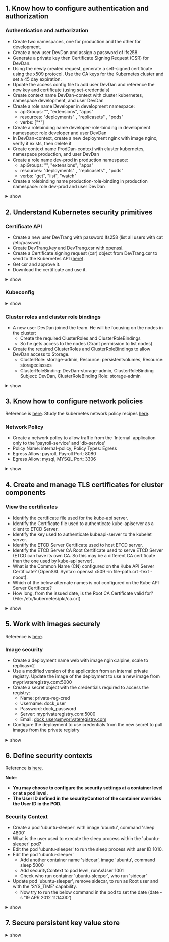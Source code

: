 ## 1. Know how to configure authentication and authorization
### Authentication and authorization
- Create two namespaces, one for production and the other for development.
- Create a new user DevDan and assign a password of lfs258.
- Generate a private key then Certificate Signing Request (CSR) for DevDan.
- Using the newly created request, generate a self-signed certificate using the x509 protocol. Use the CA keys for the
Kubernetes cluster and set a 45 day expiration.
- Update the access config file to add user DevDan and reference the new key and certificate (using set-credentials)
- Create context name DevDan-context with cluster kubernetes, namespace development, and user DevDan
- Create a role name Developer in development namespace:
  - apiGroups: "", "extensions", "apps"
  - resources: "deployments" , "replicasets" , "pods"
  - verbs: ["*"]
- Create a rolebinding name developer-role-binding in development namespace: role developer and user DevDan
- In DevDan-context, create a new deployment nginx with image nginx, verify it exists, then delete it 
- Create context name ProdDan-context with cluster kubernetes, namespace production, and user DevDan
- Create a role name dev-prod in production namespace:
  - apiGroups: "", "extensions", "apps"
  - resources: "deployments" , "replicasets" , "pods"
  - verbs: "get", "list", "watch"
- Create a rolebinding name production-role-binding in production namespace: role dev-prod and user DevDan
<details><summary>show</summary><p>
  
- Create two namespaces
  ```bash
  kubectl create ns production
  kubectl create ns development
  ```
- Create a new user and password
  ```bash
  sudo useradd DevDan -s /bin/bash
  sudo passwd DevDan
  ```
- Generate private key then csr for DevDan
  ```bash
  openssl genrsa -out DevDan.key 2048
  openssl req -new -key DevDan.key -out DevDan.csr -subj "/CN=DevDan/O=development"
  # To view the csr
  openssl req -in DevDan.csr -text -noout
  ```
- Generate the self-signed certificate
  ```bash
  sudo openssl x509 -req -in DevDan.csr -out DevDan.crt \
       -CA /etc/kubernetes/pki/ca.crt \
       -CAkey /etc/kubernetes/pki/ca.key \
       -CAcreateserial -days 45
  # To view the certificate
  openssl x509 -in DevDan.crt -text -noout
  ```
- Update the access config file to add user DevDan
  ```bash
  kubectl config set-credentials DevDan --client-certificate=/home/lkd/DevDan.crt --client-key=/home/lkd/DevDan.key
  ```
- Create context name DevDan-context
  ```bash
  kubectl config set-context DevDan-context --user=DevDan --cluster=kubernetes --namespace=development
  kubectl config get-contexts
  ```
- Create role 'developer'
  ```bash
  kubectl create role --resource=pods --verb="*" --dry-run -o yaml > role-dev.yaml
  vim role-dev.yaml
  kubectl create -f role-dev.yaml
  ```
  ```yaml
  apiVersion: rbac.authorization.k8s.io/v1
  kind: Role
  metadata:
    name: developer
    namespace: development
  rules:
  - apiGroups: ["", "extensions", "apps"]
    resources: ["pods", "deployments", "replicasets"]
    verbs: ["*"]
  ```
- Create rolebinding 'developer-role-binding'
  ```bash
  kubectl create rolebinding developer-role-binding --role=developer \
          --user=DevDan -n development --dry-run -o yaml > developer-role-binding.yaml
  kubectl create -f developer-role-binding.yaml
  ```
- In DevDan-context, create a new deployment nginx with image nginx, verify it exists, then delete it
  ```bash
  kubectl --context=DevDan-context create deployment nginx --image=nginx
  kubectl --context=DevDan-context get deployment
  kubectl --context=DevDan-context delete deployment nginx
  ```


  
  
</p></details>

## 2. Understand Kubernetes security primitives
### Certificate API
- Create a new user DevTrang with password lfs258 (list all users with cat /etc/passwd)
- Create DevTrang.key and DevTrang.csr with openssl.
- Create a Certificate signing request (csr) object from DevTrang.csr to send to the Kubernetes API ([here](https://kubernetes.io/docs/tasks/tls/managing-tls-in-a-cluster/#create-a-certificate-signing-request-object-to-send-to-the-kubernetes-api)).
- Get csr and approve it.
- Download the certificate and use it.
<details><summary>show</summary><p>
  
- Create new user and password
  ```bash
  sudo useradd DevTrang -s /bin/bash
  sudo passwd
  ```
- Create private key and csr
  ```bash
  openssl genrsa -out DevTrang.key 2048
  openssl req -new -key DevTrang.key -out DevTrang.csr --subj "/CN=DevTrang/O=development"
  ```
- Create csr object in Kubernetes
  - Search kubernetes.io for csr [here](https://kubernetes.io/docs/tasks/tls/managing-tls-in-a-cluster/#create-a-certificate-signing-request-object-to-send-to-the-kubernetes-api).
  - Copy and paste to terminal, edit to use DevTrang.csr
  ```bash
  cat <<EOF | kubectl apply -f -
  apiVersion: certificates.k8s.io/v1beta1
  kind: CertificateSigningRequest
  metadata:
    name: DevTrang
  spec:
    request: $(cat DevTrang.csr | base64 | tr -d '\n')
    usages:
    - digital signature
    - key encipherment
    - server auth
  EOF
  ```
- Get csr and approve it.
  ```bash
  kubectl get csr
  kubectl certificate approve DevTrang
  ```
- Download and use it.
  ```bash
  kubectl get csr DevTrang -o jsonpath='{.status.certificate}' | base64 --decode > DevTrang.crt
  ```


</p></details>

### Kubeconfig

<details><summary>show</summary><p>
  


</p></details>

### Cluster roles and cluster role bindings
- A new user DevDan joined the team. He will be focusing on the nodes in the cluster:
  - Create the required ClusterRoles and ClusterRoleBindings 
  - So he gets access to the nodes (Grant permission to list nodes)
- Create the required ClusterRoles and ClusterRoleBindings to allow DevDan access to Storage.
  - ClusterRole: storage-admin, Resource: persistentvolumes, Resource: storageclasses
  - ClusterRoleBinding: DevDan-storage-admin, ClusterRoleBinding Subject: DevDan, ClusterRoleBinding Role: storage-admin
  
<details><summary>show</summary><p>
  
- Create clusterrole and clusterrolebinding to list nodes:
  ```bash
  kubectl create clusterrole DevDan-cluster-role --verb=list --resource=nodes --dry-run -o yaml > DevDan-cluster-role.yaml
  kubectl create -f DevDan-cluster-role.yaml
  kubectl create clusterrolebinding DevDan-role-binding --user=DevDan --clusterrole=DevDan-cluster-role
  # Check the authorization
  kubectl auth can-i --list --as DevDan
  kubectl auth can-i list nodes --as DevDan
  ```
- Create the required ClusterRoles and ClusterRoleBindings to allow DevDan access to Storage.
  ```bash
  kubectl create clusterrole storage-admin --resource=persistentvolumes --resource=storageclasses --verb="*"
  kubectl create clusterrolebinding DevDan-storage-admin --user=DevDan --clusterrole=storage-admin
  # Check the authorization
  kubectl auth can-i --list --as DevDan
  ```
  
</p></details>


## 3. Know how to configure network policies
Reference is [here](https://kubernetes.io/docs/concepts/services-networking/network-policies/).
Study the kubernetes network policy recipes [here](https://github.com/ahmetb/kubernetes-network-policy-recipes).
### Network Policy
- Create a network policy to allow traffic from the 'Internal' application only to the 'payroll-service' and 'db-service'
 - Policy Name: internal-policy, Policy Types: Egress
 - Egress Allow: payroll, Payroll Port: 8080
 - Egress Allow: mysql, MYSQL Port: 3306
 
<details><summary>show</summary><p>
  


</p></details>


## 4. Create and manage TLS certificates for cluster components

### View the certificates
- Identify the certificate file used for the kube-api server.
- Identify the Certificate file used to authenticate kube-apiserver as a client to ETCD Server.
- Identify the key used to authenticate kubeapi-server to the kubelet server.
- Identify the ETCD Server Certificate used to host ETCD server.
- Identify the ETCD Server CA Root Certificate used to serve ETCD Server (ETCD can have its own CA. So this may be a different CA certificate than the one used by kube-api server).
- What is the Common Name (CN) configured on the Kube API Server Certificate? (OpenSSL Syntax: openssl x509 -in file-path.crt -text -noout).
- Which of the below alternate names is not configured on the Kube API Server Certificate?
- How long, from the issued date, is the Root CA Certificate valid for? (File: /etc/kubernetes/pki/ca.crt)
<details><summary>show</summary><p>
  


</p></details>



## 5. Work with images securely
Reference is [here](https://kubernetes.io/docs/tasks/configure-pod-container/pull-image-private-registry/).
### Image security
- Create a deployment name web with image nginx:alpine, scale to replicas=2
- Use a modified version of the application from an internal private registry. Update the image of the deployment to use a new image from myprivateregistry.com:5000
- Create a secret object with the credentials required to access the registry:
  - Name: private-reg-cred 
  - Username: dock_user 
  - Password: dock_password 
  - Server: myprivateregistry.com:5000 
  - Email: dock_user@myprivateregistry.com
- Configure the deployment to use credentials from the new secret to pull images from the private registry
<details><summary>show</summary><p>
 
- Create and scale deployment 
  ```bash
  kubectl create deployment web --image=nginx:alpine
  kubectl scale deployment web --replicas=2
  kubectl edit deployment web
  ```
- Update deployment using new private registry
  ```yaml    
    template:
    metadata:
      labels:
        app: web
    spec:
      containers:
      - image: myprivateregistry.com:5000/nginx:alpine
  ```
- Create a secret object:
  ```bash
  kubectl create secret docker-registry private-reg-cred --docker-server=myprivateregistry.com:5000 \
          --docker-username=dock_user --docker-password=dock_password --docker-email=dock_user@myprivateregistry.com
  ```
- Configure the deployment to use credentials from the new secret:
  ```bash
  kubectl edit deployment web
  ```
  ```yaml
    template:
    metadata:
      labels:
        app: web
    spec:
      imagePullSecrets:
      - name: private-reg-cred
      containers:
      - image: myprivateregistry.com:5000/nginx:alpine
  ```

</p></details>

## 6. Define security contexts
Reference is [here](https://kubernetes.io/docs/tasks/configure-pod-container/security-context/).

**Note**: 
- **You may choose to configure the security settings at a container level or at a pod level.**
- **The User ID defined in the securityContext of the container overrides the User ID in the POD.**
### Security Context
- Create a pod 'ubuntu-sleeper' with image 'ubuntu', command 'sleep 4800'
- What is the user used to execute the sleep process within the 'ubuntu-sleeper' pod?
- Edit the pod 'ubuntu-sleeper' to run the sleep process with user ID 1010.
- Edit the pod 'ubuntu-sleeper'
  - Add another container name 'sidecar', image 'ubuntu', command sleep 5000
  - Add securityContext to pod level, runAsUser 1001
  - Check who run container 'ubuntu-sleeper', who run 'sidecar'
- Update pod 'ubuntu-sleeper', remove sidecar, to run as Root user and with the 'SYS_TIME' capability.
  - Now try to run the below command in the pod to set the date (date -s '19 APR 2012 11:14:00')

<details><summary>show</summary><p>
  
- Create a pod 'ubuntu-sleeper'
  ```bash
  kubectl run ubuntu-sleeper --generator=run-pod/v1 --image=ubuntu --dry-run -o yaml > ubuntu-sleeper.yaml
  vim ubuntu-sleeper.yaml
  kubectl create -f ubuntu-sleeper.yaml
  ```
  ```yaml
  spec:
    containers:
    - image: ubuntu
      name: ubuntu-sleeper
      command:
      - sleep
      - "4800" 
  ```
- What is the user used to execute the sleep process within the 'ubuntu-sleeper' pod?
  ```bash
  kubectl exec ubuntu-sleeper -it --sh
  ps aux
  ```
- Edit the pod 'ubuntu-sleeper' to run the sleep process with user ID 1010.
  ```yaml
  spec:
    containers:
    - image: ubuntu
      name: ubuntu-sleeper
      command:
      - sleep
      - "4800"
      securityContext:
        runAsUser: 1010
  ```
- Edit the pod 'ubuntu-sleeper' to multi-container pod
  ```yaml
  spec:
    securityContext:
      runAsUser: 1001
    containers:
    - image: ubuntu
      name: ubuntu-sleeper
      command:
      - sleep
      - "4800"
      securityContext:
        runAsUser: 1010
      resources: {}
    - image: ubuntu
      name: sidecar
      command: ["sleep","5000"]
  ```
  Check who run the container
  ```bash
  kubectl exec ubuntu-sleeper -it -c sidecar -- sh
  ps aux
  kubectl exec ubuntu-sleeper -it -c ubuntu-sleeper -- sh
  ps aux
  ```
- Add capability
  ```yaml
  spec:
    containers:
    - image: ubuntu
      name: ubuntu-sleeper
      command:
      - sleep
      - "4800"
      securityContext:
        capabilities:
          add: ["SYS_TIME"]
  ```
  ```bash
  kubectl exec -it ubuntu-sleeper -- date -s '19 APR 2012 11:14:00'
  ```
  
</p></details>


## 7. Secure persistent key value store


<details><summary>show</summary><p>
  


</p></details>
